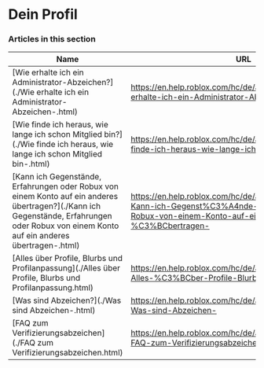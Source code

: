 # Dein Profil  
### Articles in this section
Name|URL
-|-
[Wie erhalte ich ein Administrator-Abzeichen?](./Wie erhalte ich ein Administrator-Abzeichen-.html) |https://en.help.roblox.com/hc/de/articles/203312360-Wie-erhalte-ich-ein-Administrator-Abzeichen-
[Wie finde ich heraus, wie lange ich schon Mitglied bin?](./Wie finde ich heraus, wie lange ich schon Mitglied bin-.html) |https://en.help.roblox.com/hc/de/articles/203313060-Wie-finde-ich-heraus-wie-lange-ich-schon-Mitglied-bin-
[Kann ich Gegenstände, Erfahrungen oder Robux von einem Konto auf ein anderes übertragen?](./Kann ich Gegenstände, Erfahrungen oder Robux von einem Konto auf ein anderes übertragen-.html) |https://en.help.roblox.com/hc/de/articles/203313090-Kann-ich-Gegenst%C3%A4nde-Erfahrungen-oder-Robux-von-einem-Konto-auf-ein-anderes-%C3%BCbertragen-
[Alles über Profile, Blurbs und Profilanpassung](./Alles über Profile, Blurbs und Profilanpassung.html) |https://en.help.roblox.com/hc/de/articles/203313660-Alles-%C3%BCber-Profile-Blurbs-und-Profilanpassung
[Was sind Abzeichen?](./Was sind Abzeichen-.html) |https://en.help.roblox.com/hc/de/articles/203313620-Was-sind-Abzeichen-
[FAQ zum Verifizierungsabzeichen](./FAQ zum Verifizierungsabzeichen.html) |https://en.help.roblox.com/hc/de/articles/7997207259156-FAQ-zum-Verifizierungsabzeichen